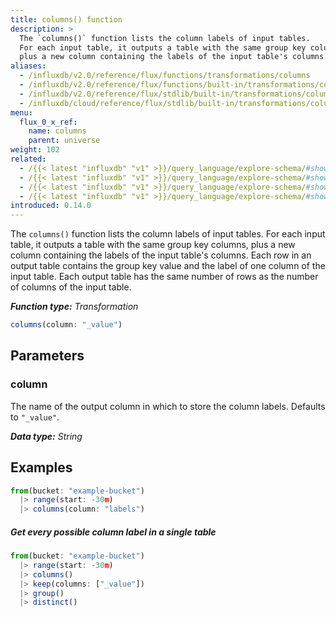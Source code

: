 ```yaml
---
title: columns() function
description: >
  The `columns()` function lists the column labels of input tables.
  For each input table, it outputs a table with the same group key columns,
  plus a new column containing the labels of the input table's columns.  
aliases:
  - /influxdb/v2.0/reference/flux/functions/transformations/columns
  - /influxdb/v2.0/reference/flux/functions/built-in/transformations/columns/
  - /influxdb/v2.0/reference/flux/stdlib/built-in/transformations/columns/
  - /influxdb/cloud/reference/flux/stdlib/built-in/transformations/columns/
menu:
  flux_0_x_ref:
    name: columns
    parent: universe
weight: 102
related:
  - /{{< latest "influxdb" "v1" >}}/query_language/explore-schema/#show-measurements, InfluxQL – SHOW MEASUREMENTS  
  - /{{< latest "influxdb" "v1" >}}/query_language/explore-schema/#show-field-keys, InfluxQL – SHOW FIELD KEYS  
  - /{{< latest "influxdb" "v1" >}}/query_language/explore-schema/#show-tag-keys, InfluxQL – SHOW TAG KEYS  
  - /{{< latest "influxdb" "v1" >}}/query_language/explore-schema/#show-tag-keys, InfluxQL – SHOW SERIES
introduced: 0.14.0
---
```


The `columns()` function lists the column labels of input tables.
For each input table, it outputs a table with the same group key columns,
plus a new column containing the labels of the input table's columns.
Each row in an output table contains the group key value and the label of one column of the input table.
Each output table has the same number of rows as the number of columns of the input table.

_**Function type:** Transformation_

```js
columns(column: "_value")
```

## Parameters

### column
The name of the output column in which to store the column labels.
Defaults to `"_value"`.

_**Data type:** String_

## Examples
```js
from(bucket: "example-bucket")
  |> range(start: -30m)
  |> columns(column: "labels")
```

##### Get every possible column label in a single table
```js
from(bucket: "example-bucket")
  |> range(start: -30m)
  |> columns()
  |> keep(columns: ["_value"])
  |> group()
  |> distinct()
```
